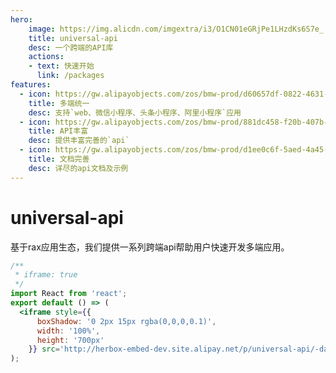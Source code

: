 ```yaml
---
hero:
    image: https://img.alicdn.com/imgextra/i3/O1CN01eGRjPe1LHzdKs6S7e_!!6000000001275-2-tps-200-200.png
    title: universal-api
    desc: 一个跨端的API库
    actions:
    - text: 快速开始
      link: /packages
features:
  - icon: https://gw.alipayobjects.com/zos/bmw-prod/d60657df-0822-4631-9d7c-e7a869c2f21c/k79dmz3q_w126_h126.png
    title: 多端统一
    desc: 支持`web、微信小程序、头条小程序、阿里小程序`应用
  - icon: https://gw.alipayobjects.com/zos/bmw-prod/881dc458-f20b-407b-947a-95104b5ec82b/k79dm8ih_w144_h144.png
    title: API丰富
    desc: 提供丰富完善的`api`
  - icon: https://gw.alipayobjects.com/zos/bmw-prod/d1ee0c6f-5aed-4a45-a507-339a4bfe076c/k7bjsocq_w144_h144.png
    title: 文档完善
    desc: 详尽的api文档及示例 
---
```


# universal-api

基于rax应用生态，我们提供一系列跨端api帮助用户快速开发多端应用。

```jsx | inline
/**
 * iframe: true
 */
import React from 'react';
export default () => (
  <iframe style={{
      boxShadow: '0 2px 15px rgba(0,0,0,0.1)',
      width: '100%',
      height: '700px'
    }} src='http://herbox-embed-dev.site.alipay.net/p/universal-api/-daily'></iframe>
);
```
